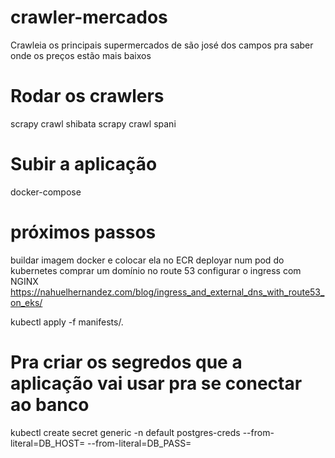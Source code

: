 # crawler-mercados
Crawleia os principais supermercados de são josé dos campos pra saber onde os preços estão mais baixos

# Rodar os crawlers
scrapy crawl shibata
scrapy crawl spani

# Subir a aplicação
docker-compose


# próximos passos
buildar imagem docker e colocar ela no ECR
deployar num pod do kubernetes
comprar um domínio no route 53
configurar o ingress com NGINX
https://nahuelhernandez.com/blog/ingress_and_external_dns_with_route53_on_eks/

kubectl apply -f manifests/.

# Pra criar os segredos que a aplicação vai usar pra se conectar ao banco

kubectl create secret generic -n default postgres-creds --from-literal=DB_HOST=<HOST> --from-literal=DB_PASS=<PASS>
